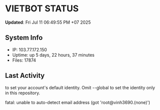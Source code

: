 # VIETBOT STATUS
**Updated**: Fri Jul 11 06:49:55 PM +07 2025

## System Info
- IP: 103.77.172.150
- Uptime: up 5 days, 22 hours, 37 minutes
- Files: 17874

## Last Activity

to set your account's default identity.
Omit --global to set the identity only in this repository.

fatal: unable to auto-detect email address (got 'root@vinh3690.(none)')
